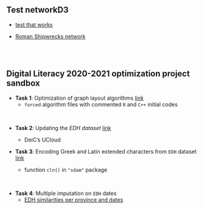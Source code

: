 
## Test networkD3

- [test that works](https://htmlpreview.github.io/?https://github.com/mplex/optimize/blob/master/tasks/RMdnetD3.htm)

- [Roman Shipwrecks network](https://htmlpreview.github.io/?https://github.com/mplex/optimize/blob/master/tasks/RomanShipwrecksnetwork.html)

<br /><br />


## Digital Literacy 2020-2021 optimization project sandbox


- **Task 1**: Optimization of graph layout algorithms [link](https://github.com/mplex/optimize/blob/master/code/forced.R)
   + `forced` algorithm files with commented `R` and `C++` initial codes

<br />

- **Task 2**: Updating the _EDH dataset_ [link](https://github.com/mplex/optimize/blob/master/tasks/UpdateEDH.md)
   + DeiC’s UCloud
   
   
- **Task 3**: Encoding Greek and Latin extended characters from `EDH` dataset [link](https://sdam-au.github.io/sdam/articles/Encoding.html)
   + function `cln()` in `"sdam"` package

<br />

- **Task 4**: Multiple imputation on `EDH` dates
   + [EDH similarities per province and dates](https://htmlpreview.github.io/?https://github.com/mplex/optimize/blob/master/tasks/EDHSimilarityProvinceDates.html)

<br />


